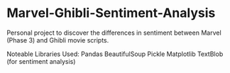 # Marvel-Ghibli-Sentiment-Analysis
Personal project to discover the differences in sentiment between Marvel (Phase 3) and Ghibli movie scripts.

Noteable Libraries Used:
  Pandas
  BeautifulSoup
  Pickle
  Matplotlib
  TextBlob (for sentiment analysis)
